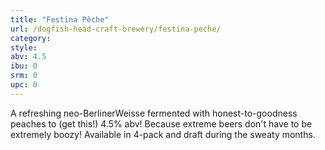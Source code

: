 ```yaml
---
title: "Festina Pêche"
url: /dogfish-head-craft-brewery/festina-peche/
category: 
style: 
abv: 4.5
ibu: 0
srm: 0
upc: 0
---
```

A refreshing neo-BerlinerWeisse fermented with honest-to-goodness peaches to (get this!) 4.5% abv! Because extreme beers don't have to be extremely boozy! Available in 4-pack and draft during the sweaty months.
